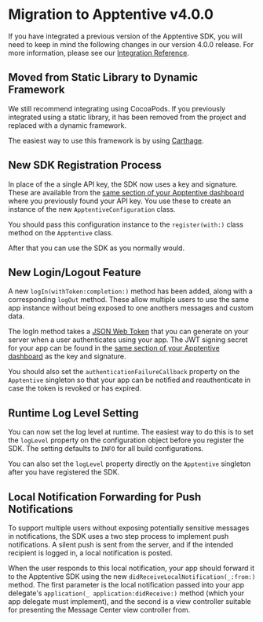 # Migration to Apptentive v4.0.0

If you have integrated a previous version of the Apptentive SDK, you will need to keep in mind the following changes in our version 4.0.0 release. For more information, please see our [Integration Reference](https://learn.apptentive.com/knowledge-base/ios-integration-reference/).

## Moved from Static Library to Dynamic Framework

We still recommend integrating using CocoaPods. If you previously integrated using a static library, it has been removed from the project and replaced with a dynamic framework.

The easiest way to use this framework is by using [Carthage](https://github.com/Carthage/Carthage). 

## New SDK Registration Process

In place of the a single API key, the SDK now uses a key and signature. These are available from the [same section of your Apptentive dashboard](https://be.apptentive.com/apps/current/settings/api) where you previously found your API key. You use these to create an instance of the new `ApptentiveConfiguration` class. 

You should pass this configuration instance to the `register(with:)` class method on the `Apptentive` class. 

After that you can use the SDK as you normally would. 

## New Login/Logout Feature

A new `logIn(withToken:completion:)` method has been added, along with a corresponding `logOut` method. These allow multiple users to use the same app instance without being exposed to one anothers messages and custom data. 

The logIn method takes a [JSON Web Token](https://jwt.io) that you can generate on your server when a user authenticates using your app. The JWT signing secret for your app can be found in the [same section of your Apptentive dashboard](https://be.apptentive.com/apps/current/settings/api) as the key and signature. 

You should also set the `authenticationFailureCallback` property on the `Apptentive` singleton so that your app can be notified and reauthenticate in case the token is revoked or has expired. 

## Runtime Log Level Setting

You can now set the log level at runtime. The easiest way to do this is to set the `logLevel` property on the configuration object before you register the SDK. The setting defaults to `INFO` for all build configurations. 

You can also set the `logLevel` property directly on the `Apptentive` singleton after you have registered the SDK. 

## Local Notification Forwarding for Push Notifications

To support multiple users without exposing potentially sensitive messages in notifications, the SDK uses a two step process to implement push notifications. A silent push is sent from the server, and if the intended recipient is logged in, a local notification is posted. 

When the user responds to this local notification, your app should forward it to the Apptentive SDK using the new `didReceiveLocalNotification(_:from:)` method. The first parameter is the local notification passed into your app delegate's `application(_ application:didReceive:)` method (which your app delegate must implement), and the second is a view controller suitable for presenting the Message Center view controller from. 